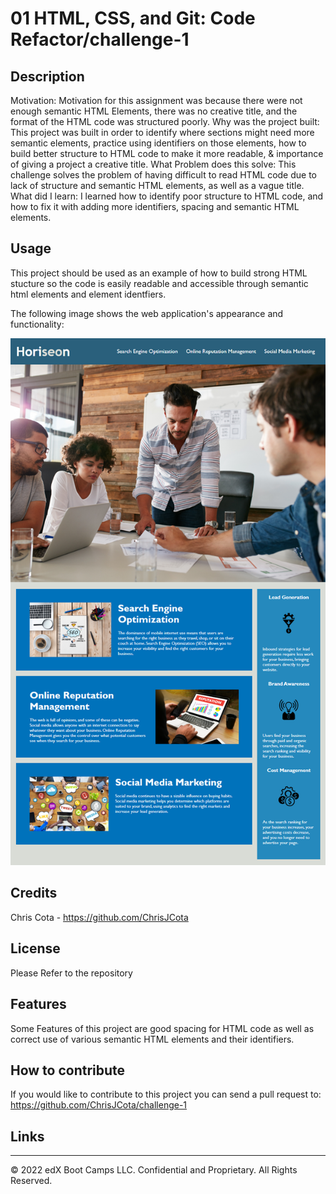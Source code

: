 # 01 HTML, CSS, and Git: Code Refactor/challenge-1

## Description

Motivation: Motivation for this assignment was because there were not enough semantic HTML Elements, there was no creative title, and the format of the HTML code was structured poorly.
Why was the project built: This project was built in order to identify where sections might need more semantic elements, practice using identifiers on those elements, how to build better structure to HTML code to make it more readable, & importance of giving a project a creative title.
What Problem does this solve: This challenge solves the problem of having difficult to read HTML code due to lack of structure and semantic HTML elements, as well as a vague title.
What did I learn: I learned how to identify poor structure to HTML code, and how to fix it with adding more identifiers, spacing and semantic HTML elements.

## Usage

This project should be used as an example of how to build strong HTML stucture so the code is easily readable and accessible through semantic html elements and element identfiers.

The following image shows the web application's appearance and functionality:

![The Horiseon webpage includes a navigation bar, a header image, and cards with text and images at the bottom of the page.](./Assets/01-html-css-git-homework-demo.png)

## Credits

Chris Cota - https://github.com/ChrisJCota 

## License

Please Refer to the repository

## Features

Some Features of this project are good spacing for HTML code as well as correct use of various semantic HTML elements and their identifiers.

## How to contribute

If you would like to contribute to this project you can send a pull request to: https://github.com/ChrisJCota/challenge-1

## Links

---
© 2022 edX Boot Camps LLC. Confidential and Proprietary. All Rights Reserved.
